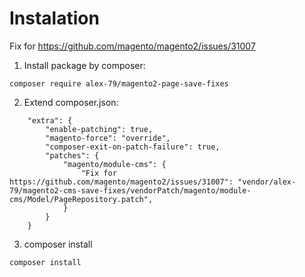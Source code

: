 # Instalation

Fix for https://github.com/magento/magento2/issues/31007

1. Install package by composer:

`composer require alex-79/magento2-page-save-fixes`

2. Extend composer.json:

```
    "extra": {
        "enable-patching": true,
        "magento-force": "override",
        "composer-exit-on-patch-failure": true,
        "patches": {
            "magento/module-cms": {
                "Fix for https://github.com/magento/magento2/issues/31007": "vendor/alex-79/magento2-cms-save-fixes/vendorPatch/magento/module-cms/Model/PageRepository.patch",
            }
        }
    }
```

3. composer install

`composer install`
